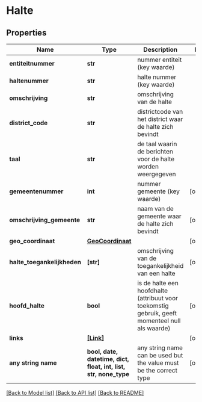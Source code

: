 # Halte


## Properties
Name | Type | Description | Notes
------------ | ------------- | ------------- | -------------
**entiteitnummer** | **str** | nummer entiteit (key waarde) | 
**haltenummer** | **str** | halte nummer (key waarde) | 
**omschrijving** | **str** | omschrijving van de halte | 
**district_code** | **str** | districtcode van het district waar de halte zich bevindt | 
**taal** | **str** | de taal waarin de berichten voor de halte worden weergegeven | 
**gemeentenummer** | **int** | nummer gemeente (key waarde) | [optional] 
**omschrijving_gemeente** | **str** | naam van de gemeente waar de halte zich bevindt | [optional] 
**geo_coordinaat** | [**GeoCoordinaat**](GeoCoordinaat.md) |  | [optional] 
**halte_toegankelijkheden** | **[str]** | omschrijving van de toegankelijkheid van een halte | [optional] 
**hoofd_halte** | **bool** | is de halte een hoofdhalte (attribuut voor toekomstig gebruik, geeft momenteel null als waarde) | [optional] 
**links** | [**[Link]**](Link.md) |  | [optional] 
**any string name** | **bool, date, datetime, dict, float, int, list, str, none_type** | any string name can be used but the value must be the correct type | [optional]

[[Back to Model list]](../README.md#documentation-for-models) [[Back to API list]](../README.md#documentation-for-api-endpoints) [[Back to README]](../README.md)



